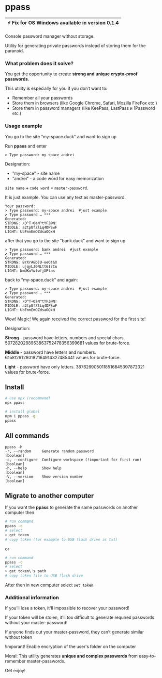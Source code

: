 # ppass

| :zap:        Fix for OS Windows available in version 0.1.4   |
|------------------------------------------------------|


Console password manager without storage.

Utility for generating private passwords instead of storing them for the paranoid.

### What problem does it solve?
You get the opportunity to create **strong and unique crypto-proof passwords**.

This utility is especially for you if you don’t want to:
- Remember all your passwords
- Store them in browsers (like Google Chrome, Safari, Mozilla FireFox etc.)
- Store them in password managers (like KeePass, LastPass и 1Password etc.)

### Usage example
You go to the site "my-space.duck" and want to sign up

Run **ppass** and enter
```text
> Type password: my-space andrei
```
Designation:
- "my-space" - site name
- "andrei" - a code word for easy memorization

`site name` + `code word` = `master-password`.

It is just example.
You can use any text as master-password.

```text
Your password:
> Type password: my-space andrei  #just example
✔ Type password … ***
Generated:
STRONG: /D^T+OaN^tYFJ@N!
MIDDLE: a2tpUfZlLq4DPSwF
LIGHT: UbFnnEmOZdsaOQxH
```

after that you go to the site "bank.duck" and want to sign up
```text
> Type password: bank andrei  #just example
✔ Type password … ***
Generated:
STRONG: BrXr#&b)U-oeO!&X
MIDDLE: ujqyLJ0NLtt617Cu
LIGHT: NmUKuYwfwfjXPlas
```

back to "my-space.duck" and again:
```text
> Type password: my-space andrei  #just example
✔ Type password … ***
Generated:
STRONG: /D^T+OaN^tYFJ@N!
MIDDLE: a2tpUfZlLq4DPSwF
LIGHT: UbFnnEmOZdsaOQxH
```

Wow! Magic! We again received the correct password for the first site!

Designation:

**Strong** - password have letters, numbers and special chars.
5072820298953863752478356399681 values for brute-force.

**Middle** - password have letters and numbers.
61581291280182164914327485441  values for brute-force.

**Light** - password have only letters.
3876269050118516845397872321 values for brute-force.

## Install
```bash
# use npx (recommend)
npx ppass

# install global
npm i ppass -g
ppass
```

## All commands
```text
ppass -h
-r, --random     Generate random password                            [boolean]
-c, --configure  Configure workspace (!important for first run)      [boolean]
-h, --help       Show help                                           [boolean]
-V, --version    Show version number                                 [boolean]
```

## Migrate to another computer
If you want the **ppass** to generate the same passwords on another computer then
```bash
# run command
ppass -c
# select
> get token
# copy token (for example to USB flash drive as txt)
```
or
```bash
# run command
ppass -c
# select
> get token\'s path
# copy token file to USB flash drive
```
After then in new computer select `set token`

### Additional information

If you'll lose a token, it'll impossible to recover your password!

If your token will be stolen, it'll too difficult to generate required passwords without your master-password!

If anyone finds out your master-password, they can’t generate similar without token


!imporant! Enable encryption of the user's folder on the computer

Moral:
This utility generates **unique and complex passwords** from easy-to-remember master-passwords.

Get enjoy!

